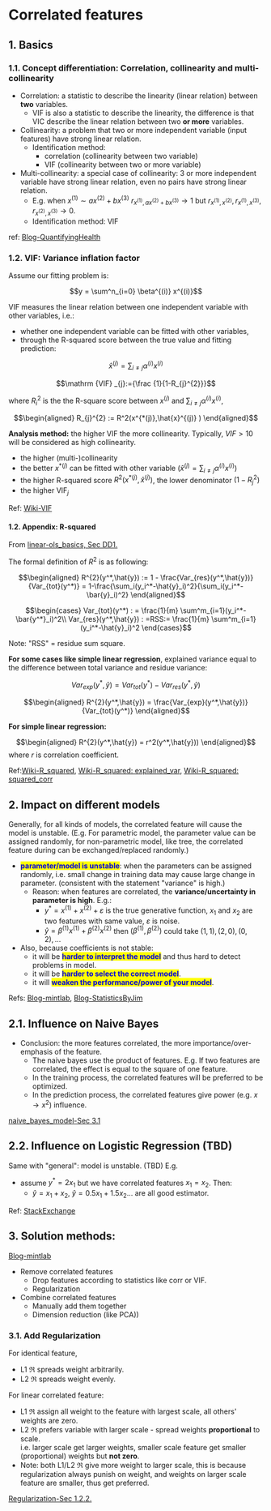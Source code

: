 # Correlated features

## 1. Basics

### 1.1. Concept differentiation: Correlation, collinearity and multi-collinearity

- Correlation: a statistic to describe the linearity (linear relation) between **two** variables.
  - VIF is also a statistic to describe the linearity, the difference is that VIC describe the linear relation between two **or more** variables.
- Collinearity: a problem that two or more independent variable (input features) have strong linear relation.
  - Identification method: 
    - correlation (collinearity between two variable)
    - VIF (collinearity between two or more variable)
- Multi-collinearity: a special case of collinearity: 3 or more independent variable have strong linear relation, even no pairs have strong linear relation.
  - E.g. when $x^{(1)} \sim a x^{(2)} + b x^{(3)}$ $r_{x^{(1)},ax^{(2)}+bx^{(3)}}\rightarrow 1$ but $r_{x^{(1)},x^{(2)}}, r_{x^{(1)},x^{(3)}}, r_{x^{(2)},x^{(3)}} \rightarrow 0$.
  - Identification method: VIF

ref: [Blog-QuantifyingHealth](https://quantifyinghealth.com/correlation-collinearity-multicollinearity/)

### 1.2. VIF:  Variance inflation factor 

Assume our fitting problem is:

$$y = \sum^n_{i=0} \beta^{(i)} x^{(i)}$$

VIF measures the linear relation between one independent variable with other variables, i.e.:

- whether one independent variable can be fitted with other variables, 
- through the R-squared score between the true value and fitting prediction:

$$\hat{x}^{(j)} = \sum_{i\neq j} \alpha^{(i)} x^{(i)}$$

$$\mathrm {VIF} _{j}:={\frac {1}{1-R_{j}^{2}}}$$

where $R_{i}^{2}$ is the the R-square score between $x^{(j)}$ and $\sum_{i\neq j} \alpha^{(i)} x^{(i)}$, 

$$\begin{aligned}
  R_{j}^{2} := R^2(x^{*(j)},\hat{x}^{(j)} )
\end{aligned}$$

**Analysis method:** the higher VIF the more collinearity. Typically, $VIF > 10$ will be considered as high collinearity.

- the higher (multi-)collinearity
- the better $x^{*(j)}$ can be fitted with other variable ($\hat{x}^{(j)} = \sum_{i\neq j} \alpha^{(i)} x^{(i)}$)
- the higher R-squared score $R^2(x^{*(j)},\hat{x}^{(j)} )$, the lower denominator $(1-R_j^2)$
- the higher $\mathrm {VIF} _{j}$


Ref: [Wiki-VIF](https://en.wikipedia.org/wiki/Variance_inflation_factor)

#### 1.2. Appendix: R-squared

From [linear-ols_basics, Sec DD1.](../statistics/../../statistics/linear_regression/ordinary_least_square_basics.md)

The formal definition of $R^2$ is as following:

$$\begin{aligned}
  R^{2}(y^*,\hat{y}) := 1 - \frac{Var_{res}(y^*,\hat{y})}{Var_{tot}(y^*)} = 1-\frac{\sum_i(y_i^*-\hat{y}_i)^2}{\sum_i(y_i^*-\bar{y}_i)^2}
\end{aligned}$$

$$\begin{cases}
  Var_{tot}(y^*) : = \frac{1}{m} \sum^m_{i=1}(y_i^*-\bar{y^*}_i)^2\\
  Var_{res}(y^*,\hat{y}) : =RSS:= \frac{1}{m} \sum^m_{i=1}(y_i^*-\hat{y}_i)^2
\end{cases}$$

Note: "RSS" = residue sum square.

**For some cases like simple linear regression**, explained variance equal to the difference between total variance and residue variance:

$$Var_{exp}(y^*,\hat{y}) = Var_{tot}(y^*) -  Var_{res}(y^*,\hat{y}) $$

$$\begin{aligned}
  R^{2}(y^*,\hat{y}) = \frac{Var_{exp}(y^*,\hat{y})}{Var_{tot}(y^*)}
\end{aligned}$$


**For simple linear regression:**

$$\begin{aligned}
  R^{2}(y^*,\hat{y}) = r^2(y^*,\hat{y}))
\end{aligned}$$
where $r$ is correlation coefficient.


Ref:[Wiki-R_squared](https://en.wikipedia.org/wiki/Coefficient_of_determination#In_a_multiple_linear_model), [Wiki-R_squared: explained_var](https://en.wikipedia.org/wiki/Coefficient_of_determination#As_explained_variance), [Wiki-R_squared: squared_corr](https://en.wikipedia.org/wiki/Coefficient_of_determination#As_squared_correlation_coefficient)

## 2. Impact on different models

Generally, for all kinds of models, the correlated feature will cause the model is unstable. (E.g. For parametric model, the parameter value can be assigned randomly, for non-parametric model, like tree, the correlated feature during can be exchanged/replaced randomly.)

- <mark style="background-color:yellow;"><font color="#0000dd">**parameter/model is unstable**</font></mark>: when the parameters can be assigned randomly, i.e. small change in training data may cause large change in parameter. (consistent with the statement "variance" is high.)
  - Reason: when features are correlated, the **variance/uncertainty in parameter is high**. E.g.:
    - $y^* = x^{(1)} + x^{(2)} + \varepsilon$ is the true generative function, $x_1$ and $x_2$ are two features with same value, $\varepsilon$ is noise.
    - $\hat{y} = \beta^{(1)} x^{(1)} + \beta^{(2)} x^{(2)}$ then $(\beta^{(1)}, \beta^{(2)})$ could take $(1,1), (2,0),(0,2),\dots$
- Also, because coefficients is not stable: 
  - it will be <mark style="background-color:yellow;"><font color="#0000dd">**harder to interpret the model**</font></mark> and thus hard to detect problems in model.
  - it will be <mark style="background-color:yellow;"><font color="#0000dd">**harder to select the correct model**</font></mark>.
  - it will <mark style="background-color:yellow;"><font color="#0000dd">**weaken the performance/power of your model**</font></mark>.

Refs: [Blog-mintlab](https://blog.minitab.com/en/adventures-in-statistics-2/what-are-the-effects-of-multicollinearity-and-when-can-i-ignore-them), [Blog-StatisticsByJim](https://statisticsbyjim.com/regression/multicollinearity-in-regression-analysis)


## 2.1. Influence on Naive Bayes

- Conclusion: the more features correlated, the more importance/over-emphasis of the feature.
  - The naive bayes use the product of features. E.g. If two features are correlated, the effect is equal to the square of one feature.
  - In the training process, the correlated features will be preferred to be optimized.
  - In the prediction process, the correlated features give power (e.g. $x \rightarrow x^2$) influence.

[naive_bayes_model-Sec 3.1](../models/naive_bayes_model.md)

## 2.2. Influence on Logistic Regression (TBD)

Same with "general": model is unstable. (TBD)
E.g. 

- assume $y^* = 2x_1$ but we have correlated features $x_1 = x_2$. Then:
  - $\hat{y} = x_1+x_2$, $\hat{y} = 0.5x_1+1.5x_2$... are all good estimator.

Ref: [StackExchange](https://stats.stackexchange.com/questions/250376/feature-correlation-and-their-effect-of-logistic-regression/250386)







## 3. Solution methods:

[Blog-mintlab](https://blog.minitab.com/en/adventures-in-statistics-2/what-are-the-effects-of-multicollinearity-and-when-can-i-ignore-them)

- Remove correlated features
  - Drop features according to statistics like corr or VIF.
  - Regularization
- Combine correlated features
  - Manually add them together
  - Dimension reduction (like PCA))

### 3.1. Add Regularization

For identical feature, 
- L1 $\Re$ spreads weight arbitrarily. 
- L2 $\Re$ spreads weight evenly.

For linear correlated feature:

- L1 $\Re$ assign all weight to the feature with largest scale, all others' weights are zero. 
- L2 $\Re$ prefers variable with larger scale - spread weights **proportional** to scale.<br>i.e. larger scale get larger weights, smaller scale feature get smaller (proportional) weights but **not zero**.
- Note: both L1/L2 $\Re$ give more weight to larger scale, this is because regularization always punish on weight, and weights on larger scale feature are smaller, thus get preferred.

[Regularization-Sec 1.2.2.](../model_training/regularization.md)

